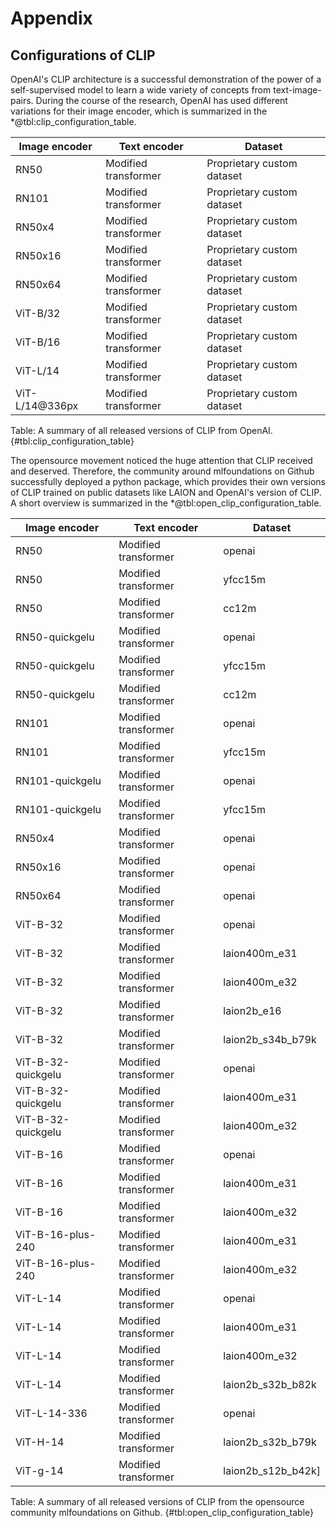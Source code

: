 # Appendix
## Configurations of CLIP
OpenAI's CLIP architecture is a successful demonstration of the power of a self-supervised model to learn a wide variety of concepts from text-image-pairs. During the course of the research, OpenAI has used different variations for their image encoder, which is summarized in the \*@tbl:clip_configuration_table.

| Image encoder     | Text encoder          | Dataset
|-                  | -                     | -
| RN50              | Modified transformer  | Proprietary custom dataset
| RN101             | Modified transformer  | Proprietary custom dataset
| RN50x4            | Modified transformer  | Proprietary custom dataset
| RN50x16           | Modified transformer  | Proprietary custom dataset
| RN50x64           | Modified transformer  | Proprietary custom dataset
| ViT-B/32          | Modified transformer  | Proprietary custom dataset
| ViT-B/16          | Modified transformer  | Proprietary custom dataset
| ViT-L/14          | Modified transformer  | Proprietary custom dataset
| ViT-L/14@336px    | Modified transformer  | Proprietary custom dataset
Table: A summary of all released versions of CLIP from OpenAI. {#tbl:clip_configuration_table}

The opensource movement noticed the huge attention that CLIP received and deserved. Therefore, the community around mlfoundations on Github successfully deployed a python package, which provides their own versions of CLIP trained on public datasets like LAION and OpenAI's version of CLIP. A short overview is summarized in the \*@tbl:open_clip_configuration_table.

| Image encoder         | Text encoder          | Dataset
|-                      | -                     | -
| RN50                  | Modified transformer  | openai
| RN50                  | Modified transformer  | yfcc15m
| RN50                  | Modified transformer  | cc12m
| RN50-quickgelu        | Modified transformer  | openai
| RN50-quickgelu        | Modified transformer  | yfcc15m
| RN50-quickgelu        | Modified transformer  | cc12m
| RN101                 | Modified transformer  | openai
| RN101                 | Modified transformer  | yfcc15m
| RN101-quickgelu       | Modified transformer  | openai
| RN101-quickgelu       | Modified transformer  | yfcc15m
| RN50x4                | Modified transformer  | openai
| RN50x16               | Modified transformer  | openai
| RN50x64               | Modified transformer  | openai
| ViT-B-32              | Modified transformer  | openai
| ViT-B-32              | Modified transformer  | laion400m_e31
| ViT-B-32              | Modified transformer  | laion400m_e32
| ViT-B-32              | Modified transformer  | laion2b_e16
| ViT-B-32              | Modified transformer  | laion2b_s34b_b79k
| ViT-B-32-quickgelu    | Modified transformer  | openai
| ViT-B-32-quickgelu    | Modified transformer  | laion400m_e31
| ViT-B-32-quickgelu    | Modified transformer  | laion400m_e32
| ViT-B-16              | Modified transformer  | openai
| ViT-B-16              | Modified transformer  | laion400m_e31
| ViT-B-16              | Modified transformer  | laion400m_e32
| ViT-B-16-plus-240     | Modified transformer  | laion400m_e31
| ViT-B-16-plus-240     | Modified transformer  | laion400m_e32
| ViT-L-14              | Modified transformer  | openai
| ViT-L-14              | Modified transformer  | laion400m_e31
| ViT-L-14              | Modified transformer  | laion400m_e32
| ViT-L-14              | Modified transformer  | laion2b_s32b_b82k
| ViT-L-14-336          | Modified transformer  | openai
| ViT-H-14              | Modified transformer  | laion2b_s32b_b79k
| ViT-g-14              | Modified transformer  | laion2b_s12b_b42k]
Table: A summary of all released versions of CLIP from the opensource community mlfoundations on Github. {#tbl:open_clip_configuration_table}
